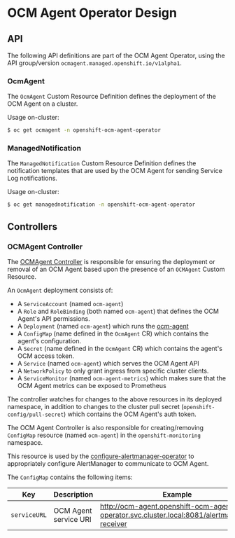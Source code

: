 # OCM Agent Operator Design

## API

The following API definitions are part of the OCM Agent Operator, using the API group/version `ocmagent.managed.openshift.io/v1alpha1`.

### OcmAgent

The `OcmAgent` Custom Resource Definition defines the deployment of the OCM Agent on a cluster.

Usage on-cluster:

```bash
$ oc get ocmagent -n openshift-ocm-agent-operator
```

### ManagedNotification

The `ManagedNotification` Custom Resource Definition defines the notification templates that are used by the OCM Agent for sending Service Log notifications.

Usage on-cluster:

```bash
$ oc get managednotification -n openshift-ocm-agent-operator
```

## Controllers

### OCMAgent Controller

The [OCMAgent Controller](https://github.com/openshift/ocm-agent-operator/tree/master/pkg/controller/ocmagent/ocmagent_controller.go) is responsible for ensuring the deployment or removal of an OCM Agent based upon the presence of an `OCMAgent` Custom Resource.

An `OcmAgent` deployment consists of:
- A `ServiceAccount` (named `ocm-agent`)
- A `Role` and `RoleBinding` (both named `ocm-agent`) that defines the OCM Agent's API  permissions.
- A `Deployment` (named `ocm-agent`) which runs the [ocm-agent](https://quay.io/openshift/ocm-agent)
- A `ConfigMap` (name defined in the `OcmAgent` CR) which contains the agent's configuration.
- A `Secret` (name defined in the `OcmAgent` CR) which contains the agent's OCM access token.
- A `Service` (named `ocm-agent`) which serves the OCM Agent API
- A `NetworkPolicy` to only grant ingress from specific cluster clients.
- A `ServiceMonitor` (named `ocm-agent-metrics`) which makes sure that the OCM Agent metrics can be exposed to Prometheus

The controller watches for changes to the above resources in its deployed namespace, in addition to changes to the cluster pull secret (`openshift-config/pull-secret`) which contains the OCM Agent's auth token.

The OCM Agent Controller is also responsible for creating/removing `ConfigMap` resource (named `ocm-agent`) in the `openshift-monitoring` namespace.

This resource is used by the [configure-alertmanager-operator](https://github.com/openshift/configure-alertmanager-operator) to appropriately configure AlertManager to communicate to OCM Agent.

The `ConfigMap` contains the following items:

| Key | Description | Example |
| --- | --- | --- |
| `serviceURL` | OCM Agent service URI | http://ocm-agent.openshift-ocm-agent-operator.svc.cluster.local:8081/alertmanager-receiver |
